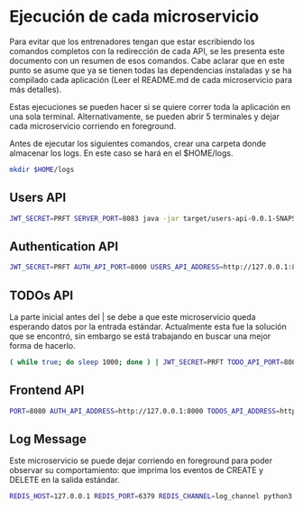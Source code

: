 # Ejecución de cada microservicio

Para evitar que los entrenadores tengan que estar escribiendo los comandos completos con la redirección de cada API, se les presenta este documento con un resumen de esos comandos. Cabe aclarar que en este punto se asume que ya se tienen todas las dependencias instaladas y se ha compilado cada aplicación (Leer el README.md de cada microservicio para más detalles).  

Estas ejecuciones se pueden hacer si se quiere correr toda la aplicación en una sola terminal. Alternativamente, se pueden abrir 5 terminales y dejar cada microservicio corriendo en foreground.  

Antes de ejecutar los siguientes comandos, crear una carpeta donde almacenar los logs. En este caso se hará en el $HOME/logs.
```bash
mkdir $HOME/logs
```

## Users API

```bash
JWT_SECRET=PRFT SERVER_PORT=8083 java -jar target/users-api-0.0.1-SNAPSHOT.jar > ~/logs/users.out 2> ~/logs/users.err &
```

## Authentication API

```bash
JWT_SECRET=PRFT AUTH_API_PORT=8000 USERS_API_ADDRESS=http://127.0.0.1:8083 ./auth-api > ~/logs/auth.out 2> ~/logs/auth.err &
```

## TODOs API

La parte inicial antes del | se debe a que este microservicio queda esperando datos por la entrada estándar. Actualmente esta fue la solución que se encontró, sin embargo se está trabajando en buscar una mejor forma de hacerlo.  

```bash
( while true; do sleep 1000; done ) | JWT_SECRET=PRFT TODO_API_PORT=8082 npm start > ~/logs/todos.out 2> ~/logs/todos.err &
```

## Frontend API

```bash
PORT=8080 AUTH_API_ADDRESS=http://127.0.0.1:8000 TODOS_API_ADDRESS=http://127.0.0.1:8082 npm start > ~/logs/front.out 2> ~/logs/front.err &
```

## Log Message 

Este microservicio se puede dejar corriendo en foreground para poder observar su comportamiento: que imprima los eventos de CREATE y DELETE en la salida estándar. 
```bash
REDIS_HOST=127.0.0.1 REDIS_PORT=6379 REDIS_CHANNEL=log_channel python3 main.py
```
